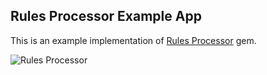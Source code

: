 ## Rules Processor Example App

This is an example implementation of [Rules Processor](https://github.com/rgrabowski/rules_processor) gem.

![Rules Processor](https://dl.dropboxusercontent.com/u/2207036/rules.gif)